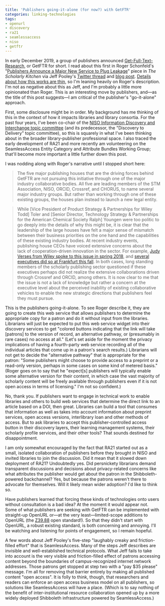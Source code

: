 ```yaml
---
title: 'Publishers going-it-alone (for now?) with GetFTR'
categories: linking-technologies
tags:
- openurl
- discovery
- ra21
- seamlessaccess
- niso
- getftr
---
```

In early December 2019, a group of publishers announced [Get-Full-Text-Research](https://www.getfulltextresearch.com/), or GetFTR for short.
I read about this first in Roger Schonfeld's "[Publishers Announce a Major New Service to Plug Leakage](https://scholarlykitchen.sspnet.org/2019/12/03/publishers-announce-plug-leakage/)" piece in _The Scholarly Kitchen_ via Jeff Pooley's [Twitter thread](https://twitter.com/jeffersonpooley/status/1201867300229517313) and [blog post](https://www.jeffpooley.com/2019/12/publishers-announce-a-major-new-service-to-plug-leakage/).
[Details about how this works are thin](https://www.getfulltextresearch.com/how-getftr-works/), so I'm leaning heavily on Roger's description.
I'm not as negative about this as Jeff, and I'm probably a little more opinionated than Roger.
This is an interesting move by publishers, and—as the title of this post suggests—I am critical of the publisher's "go-it-alone" approach.

First, some disclosure might be in order.
My background has me thinking of this in the context of how it impacts libraries and library consortia.
For the past four years, I've been co-chair of the [NISO Information Discovery and Interchange topic committee](https://www.niso.org/topic-committees/information-discovery-interchange) (and its predecessor, the "Discovery to Delivery" topic committee), so this is squarely in what I've been thinking about in the broader library-publisher professional space.
I also traced the early development of RA21 and more recently am volunteering on the SeamlessAccess Entity Category and Attribute Bundles Working Group; that'll become more important a little further down this post.

I was nodding along with Roger's narrative until I stopped short here:

> The five major publishing houses that are the driving forces behind GetFTR are not pursuing this initiative through one of the major industry collaborative bodies. All five are leading members of the STM Association, NISO, ORCID, Crossref, and CHORUS, to name several major industry groups. But rather than working through one of these existing groups, the houses plan instead to launch a new legal entity. 

> While [Vice President of Product Strategy & Partnerships for Wiley Todd] Toler and [Senior Director, Technology Strategy & Partnerships for the American Chemical Society Ralph] Youngen were too politic to go deeply into the details of why this might be, it is clear that the leadership of the large houses have felt a major sense of mismatch between their business priorities on the one hand and the capabilities of these existing industry bodies. At recent industry events, publishing house CEOs have voiced extensive concerns about the lack of cooperation-driven innovation in the sector. For example, [Judy Verses from Wiley spoke to this issue in spring 2018](https://twitter.com/rschon/status/989137191094939649), and [several executives did so at Frankfurt this fall](https://twitter.com/acochran12733/status/1184105258986815489). In both cases, long standing members of the scholarly publishing sector questioned if these executives perhaps did not realize the extensive collaborations driven through Crossref and ORCID, among others. It is now clear to me that the issue is not a lack of knowledge but rather a concern at the executive level about the perceived inability of existing collaborative vehicles to enable the new strategic directions that publishers feel they must pursue. 

This is the publishers going-it-alone.
To see Roger describe it, they are going to create this web service that allows publishers to determine the appropriate copy for a patron and do it without input from the libraries.
Librarians will just be expected to put this web service widget into their discovery services to get "colored buttons indicating that the link will take [patrons] to the version of record, an alternative pathway, or (presumably in rare cases) no access at all."
(Let's set aside for the moment the privacy implications of having a fourth-party web service recording all of the individual articles that come up in a patron's search results.)
Librarians will not get to decide the "alternative pathway" that is appropriate for the patron: "Some publishers might choose to provide access to a preprint or a read-only version, perhaps in some cases on some kind of metered basis."
(Roger goes on to say that he "expect[s] publishers will typically enable some alternative version for their content, in which case the vast majority of scholarly content will be freely available through publishers even if it is not open access in terms of licensing."  I'm not so confident.)

No, thank you.
If publishers want to engage in technical work to enable libraries and others to build web services that determine the direct link to an article based on a DOI, then great.
Libraries can build a tool that consumes that information as well as takes into account information about preprint services, open access versions, interlibrary loan and other methods of access.
But to ask libraries to accept this publisher-controlled access button in their discovery layers, their learning management systems, their scholarly profile services, and their other tools?
That sounds destined for disappointment.

I am only somewhat encouraged by the fact that RA21 started out as a small, isolated collaboration of publishers before they brought in NISO and invited libraries to join the discussion.
Did it mean that it slowed down deployment of RA21? Undoubtedly yes.
Did persnickety librarians demand transparent discussions and decisions about privacy-related concerns like what attributes the publisher would get about the patron in the Shibboleth-powered backchannel? Yes, but because the patrons weren't there to advocate for themselves.
Will it likely mean wider adoption? I'd like to think so.

Have publishers learned that forcing these kinds of technologies onto users without consultation is a bad idea?  At the moment it would appear not.
Some of what publishers are seeking with GetFTR can be implemented with straight-up OpenURL or—at the very least—limited-scope additions to OpenURL (the [Z39.88](https://www.niso.org/publications/z3988-2004-r2010) open standard!).
So that they didn't start with OpenURL, a robust existing standard, is both concerning and annoying.
I'll be watching and listening for points of engagement, so I remain hopeful.

A few words about Jeff Pooley's five-step "laughably creaky and friction-filled effort" that is SeamlessAccess.
Many of the steps Jeff describes are invisible and well-established technical protocols.
What Jeff fails to take into account is the very visible and friction-filled effect of patrons accessing content beyond the boundaries of campus-recognized internet network addresses.
Those patrons get stopped at step two with a "pay $35 please" message.
I'm all for removing that barrier entirely by making all published content "open access".
It is folly to think, though, that researchers and readers can enforce an open access business model on all publishers, so solutions like SeamlessAccess will have a place.
(Which is to say nothing of the benefit of inter-institutional resource collaboration opened up by a more widely deployed Shibboleth infrastructure powered by SeamlessAccess.)